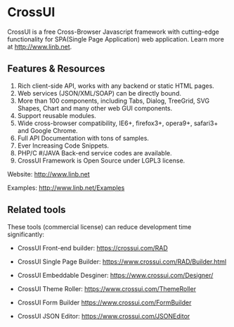 # CrossUI

CrossUI is a free Cross-Browser Javascript framework with cutting-edge functionality for SPA(Single Page Application) web application. Learn more at http://www.linb.net.

## Features & Resources

  1.  Rich client-side API, works with any backend or static HTML pages.
  2.  Web services (JSON/XML/SOAP) can be directly bound.
  3.  More than 100 components, including Tabs, Dialog, TreeGrid, SVG Shapes, Chart and many other web GUI components.
  4.  Support reusable modules.
  5.  Wide cross-browser compatibility, IE6+, firefox3+, opera9+, safari3+ and Google Chrome.
  6.  Full API Documentation with tons of samples.
  7.  Ever Increasing Code Snippets.
  8.  PHP/C #/JAVA Back-end service codes are available.
  9.  CrossUI Framework is Open Source under LGPL3 license.


Website: http://www.linb.net 

Examples: http://www.linb.net/Examples

## Related tools

These tools (commercial license) can reduce development time significantly:

* CrossUI Front-end builder: https://crossui.com/RAD

* CrossUI Single Page Builder: https://www.crossui.com/RAD/Builder.html

* CrossUI Embeddable Desginer: https://www.crossui.com/Designer/

* CrossUI Theme Roller: https://www.crossui.com/ThemeRoller

* CrossUI Form Builder https://www.crossui.com/FormBuilder

* CrossUI JSON Editor: https://www.crossui.com/JSONEditor
